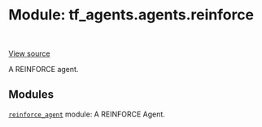 <div itemscope itemtype="http://developers.google.com/ReferenceObject">
<meta itemprop="name" content="tf_agents.agents.reinforce" />
<meta itemprop="path" content="Stable" />
</div>

# Module: tf_agents.agents.reinforce

<table class="tfo-notebook-buttons tfo-api" align="left">
</table>

<a target="_blank" href="https://github.com/tensorflow/agents/tree/master/tf_agents/agents/reinforce/__init__.py">View
source</a>

A REINFORCE agent.

<!-- Placeholder for "Used in" -->


## Modules

[`reinforce_agent`](../../tf_agents/agents/reinforce/reinforce_agent.md) module: A REINFORCE Agent.


